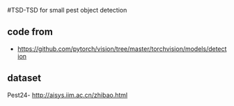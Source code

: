 #TSD-TSD for small pest object detection 

## code from
* https://github.com/pytorch/vision/tree/master/torchvision/models/detection


## dataset
Pest24- http://aisys.iim.ac.cn/zhibao.html
